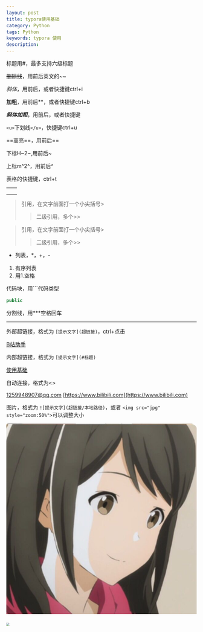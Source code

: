 ```yaml
---
layout: post
title: typora使用基础
category: Python
tags: Python
keywords: typora 使用
description:
---
```

标题用#，最多支持六级标题

~~删除线~~，用前后英文的~~

*斜体*，用前后，或者快捷键ctrl+i

**加粗**，用前后**，或者快捷键ctrl+b

***斜体加粗***，用前后，或者快捷键

`<u>`下划线`</u>`，快捷键ctrl+u

==高亮==，用前后==

下标H~2~,用前后~

上标m^2^，用前后^

表格的快捷键，ctrl+t

|   |   |
| - | - |
|   |   |
|   |   |
|   |   |

> 引用，在文字前面打一个小尖括号>
>
>> 二级引用，多个>>
>>

> 引用，在文字前面打一个小尖括号>
>
>> 二级引用，多个>>
>>

- 列表，*，+，-

1. 有序列表
2. 用1.空格

代码块，用```代码类型

```java
public
```

分割线，用***空格回车

---

外部超链接，格式为 `[提示文字](超链接)`，ctrl+点击

[B站助手](https://github.com/RayWangQvQ/BiliBiliTool.Docs)

内部超链接，格式为 `[提示文字](#标题)`

[使用基础](#使用基础)

自动连接，格式为<>

[1259948907@qq.com](mailto:1259948907@qq.com) [https://www.bilibili.com](https://www.bilibili.com)

图片，格式为 `![提示文字](超链接/本地路径)`，或者 `<img src="jpg" style="zoom:50%">`可以调整大小

![](image/2021-06-24-typora使用基础/1630636307573.png)

<img src="https://alittlemango.github.io/img/aLittleMango-icon.jpg" style="zoom:50%">
